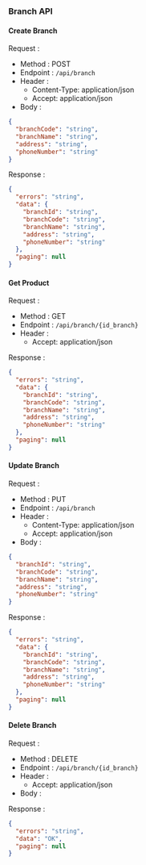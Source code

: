 ### Branch API


#### Create Branch

Request :

- Method : POST
- Endpoint : `/api/branch`
- Header :
    - Content-Type: application/json
    - Accept: application/json
- Body :

```json 
{
  "branchCode": "string",
  "branchName": "string",
  "address": "string",
  "phoneNumber": "string"
}
```

Response :

```json 
{
  "errors": "string",
  "data": {
    "branchId": "string",
    "branchCode": "string",
    "branchName": "string",
    "address": "string",
    "phoneNumber": "string"
  },
  "paging": null
}
```

#### Get Product

Request :

- Method : GET
- Endpoint : `/api/branch/{id_branch}`
- Header :
    - Accept: application/json

Response :

```json 
{
  "errors": "string",
  "data": {
    "branchId": "string",
    "branchCode": "string",
    "branchName": "string",
    "address": "string",
    "phoneNumber": "string"
  },
  "paging": null
}
```

#### Update Branch

Request :

- Method : PUT
- Endpoint : `/api/branch`
- Header :
    - Content-Type: application/json
    - Accept: application/json
- Body :

```json 
{
  "branchId": "string",
  "branchCode": "string",
  "branchName": "string",
  "address": "string",
  "phoneNumber": "string"
}
```

Response :

```json 
{
  "errors": "string",
  "data": {
    "branchId": "string",
    "branchCode": "string",
    "branchName": "string",
    "address": "string",
    "phoneNumber": "string"
  },
  "paging": null
}
```

#### Delete Branch

Request :

- Method : DELETE
- Endpoint : `/api/branch/{id_branch}`
- Header :
    - Accept: application/json
- Body :

Response :

```json 
{
  "errors": "string",
  "data": "OK",
  "paging": null
}
```